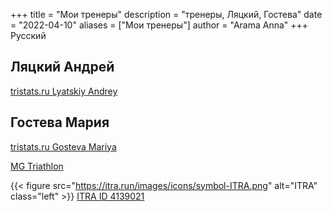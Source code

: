 +++
title = "Мои тренеры"
description = "тренеры, Ляцкий, Гостева"
date = "2022-04-10"
aliases = ["Мои тренеры"]
author = "Arama Anna"
+++
Русский


## Ляцкий Андрей
[tristats.ru Lyatskiy Andrey ](https://tristats.ru/rus/profile/lyatskiy-andrey "tristats Lyatskiy Andrey")

## Гостева Мария

[tristats.ru Gosteva Mariya ](https://tristats.ru/rus/profile/gosteva-mariya)

[MG Triathlon](https://t.me/mgtriathlon)


{{< figure src="https://itra.run/images/icons/symbol-ITRA.png" alt="ITRA" class="left" >}}
[ITRA ID 4139021](https://itra.run/api/RunnerSpace/GetRunnerSpace?runnerString=wCHjT3bactu1%2FSfy950qeQ%3D%3D)




<a href=”https://t.me/mgtriathlon>
<i class="fa-brands fa-telegram"></i>
</a>